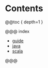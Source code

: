 # Contents

@@toc { depth=1 }

@@@ index

* [guide](guide/index.md)
* [java](java.md)
* [scala](scala.md)

@@@
